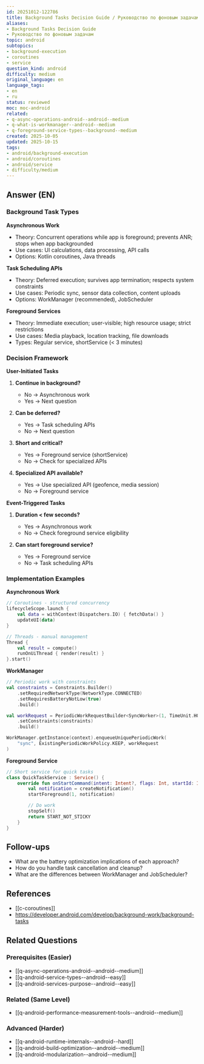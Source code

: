 ```yaml
---
id: 20251012-122786
title: Background Tasks Decision Guide / Руководство по фоновым задачам
aliases:
- Background Tasks Decision Guide
- Руководство по фоновым задачам
topic: android
subtopics:
- background-execution
- coroutines
- service
question_kind: android
difficulty: medium
original_language: en
language_tags:
- en
- ru
status: reviewed
moc: moc-android
related:
- q-async-operations-android--android--medium
- q-what-is-workmanager--android--medium
- q-foreground-service-types--background--medium
created: 2025-10-05
updated: 2025-10-15
tags:
- android/background-execution
- android/coroutines
- android/service
- difficulty/medium
---
```


## Answer (EN)
### Background Task Types

**Asynchronous Work**
- Theory: Concurrent operations while app is foreground; prevents ANR; stops when app backgrounded
- Use cases: UI calculations, data processing, API calls
- Options: Kotlin coroutines, Java threads

**Task Scheduling APIs**
- Theory: Deferred execution; survives app termination; respects system constraints
- Use cases: Periodic sync, sensor data collection, content uploads
- Options: WorkManager (recommended), JobScheduler

**Foreground Services**
- Theory: Immediate execution; user-visible; high resource usage; strict restrictions
- Use cases: Media playback, location tracking, file downloads
- Types: Regular service, shortService (< 3 minutes)

### Decision Framework

**User-Initiated Tasks**

1. **Continue in background?**
   - No → Asynchronous work
   - Yes → Next question

2. **Can be deferred?**
   - Yes → Task scheduling APIs
   - No → Next question

3. **Short and critical?**
   - Yes → Foreground service (shortService)
   - No → Check for specialized APIs

4. **Specialized API available?**
   - Yes → Use specialized API (geofence, media session)
   - No → Foreground service

**Event-Triggered Tasks**

1. **Duration < few seconds?**
   - Yes → Asynchronous work
   - No → Check foreground service eligibility

2. **Can start foreground service?**
   - Yes → Foreground service
   - No → Task scheduling APIs

### Implementation Examples

**Asynchronous Work**
```kotlin
// Coroutines - structured concurrency
lifecycleScope.launch {
    val data = withContext(Dispatchers.IO) { fetchData() }
    updateUI(data)
}

// Threads - manual management
Thread {
    val result = compute()
    runOnUiThread { render(result) }
}.start()
```

**WorkManager**
```kotlin
// Periodic work with constraints
val constraints = Constraints.Builder()
    .setRequiredNetworkType(NetworkType.CONNECTED)
    .setRequiresBatteryNotLow(true)
    .build()

val workRequest = PeriodicWorkRequestBuilder<SyncWorker>(1, TimeUnit.HOURS)
    .setConstraints(constraints)
    .build()

WorkManager.getInstance(context).enqueueUniquePeriodicWork(
    "sync", ExistingPeriodicWorkPolicy.KEEP, workRequest
)
```

**Foreground Service**
```kotlin
// Short service for quick tasks
class QuickTaskService : Service() {
    override fun onStartCommand(intent: Intent?, flags: Int, startId: Int): Int {
        val notification = createNotification()
        startForeground(1, notification)

        // Do work
        stopSelf()
        return START_NOT_STICKY
    }
}
```

## Follow-ups

- What are the battery optimization implications of each approach?
- How do you handle task cancellation and cleanup?
- What are the differences between WorkManager and JobScheduler?

## References

- [[c-coroutines]]
- https://developer.android.com/develop/background-work/background-tasks

## Related Questions

### Prerequisites (Easier)
- [[q-async-operations-android--android--medium]]
- [[q-android-service-types--android--easy]]
- [[q-android-services-purpose--android--easy]]

### Related (Same Level)
- [[q-android-performance-measurement-tools--android--medium]]

### Advanced (Harder)
- [[q-android-runtime-internals--android--hard]]
- [[q-android-build-optimization--android--medium]]
- [[q-android-modularization--android--medium]]